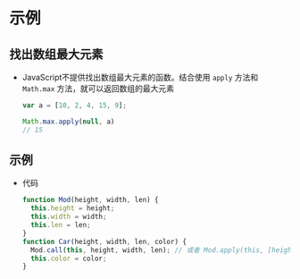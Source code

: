 # 示例

## 找出数组最大元素

*   JavaScript不提供找出数组最大元素的函数。结合使用 `apply` 方法和 `Math.max` 方法，就可以返回数组的最大元素

    ```javascript
    var a = [10, 2, 4, 15, 9];

    Math.max.apply(null, a)
    // 15
    ```

## 示例

*   代码

    ```javascript
    function Mod(height, width, len) {
      this.height = height;
      this.width = width;
      this.len = len;
    }
    function Car(height, width, len, color) {
      Mod.call(this, height, width, len); // 或者 Mod.apply(this, [height, width, len]);
      this.color = color;
    }
    ```
